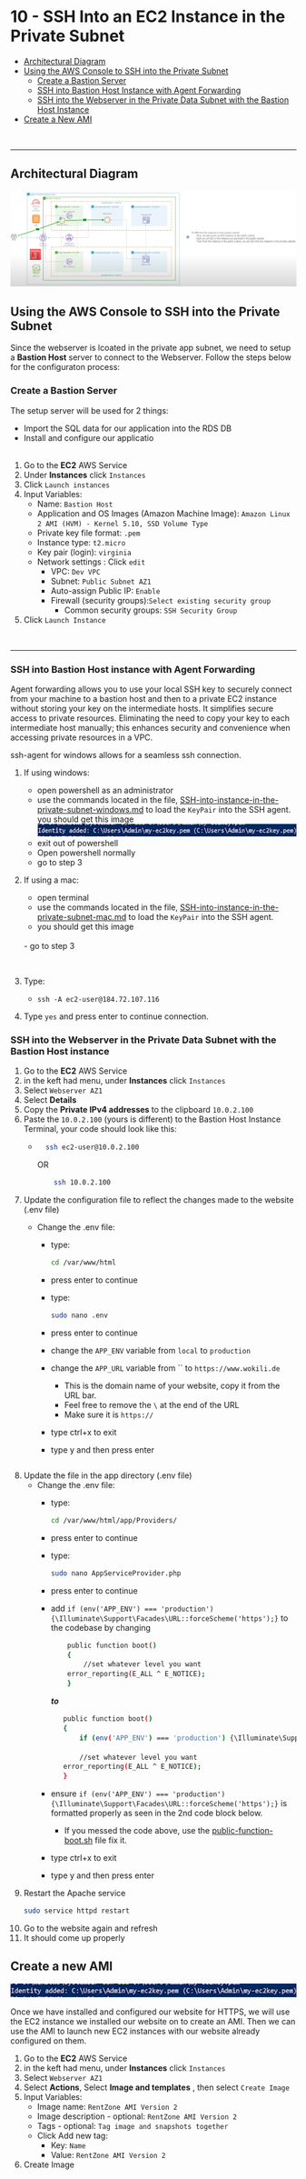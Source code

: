 # 10 - SSH Into an EC2 Instance in the Private Subnet


<!-- no toc -->
- [Architectural Diagram](#architectural-diagram)
- [Using the AWS Console to SSH into the Private Subnet](#using-the-aws-console-to-ssh-into-the-private-subnet)
  - [Create a Bastion Server](#create-a-bastion-server)
  - [SSH into Bastion Host Instance with Agent Forwarding](#ssh-into-bastion-host-instance-with-agent-forwarding)
  - [SSH into the Webserver in the Private Data Subnet with the Bastion Host Instance](#ssh-into-the-webserver-in-the-private-data-subnet-with-the-bastion-host-instance)
- [Create a New AMI](#create-a-new-ami)



<br>

---
## Architectural Diagram

![Alt text](image.png)



## Using the AWS Console to SSH into the Private Subnet
Since the webserver is lcoated in the private app subnet, we need to setup a **Bastion Host** server to connect to the Webserver. Follow the steps below for the configuraton process:

### Create a Bastion Server

The setup server will be used for 2 things: <br>
  - Import the SQL data for our application into the RDS DB
  - Install and configure our applicatio <br><br>
1. Go to the **EC2** AWS Service
2. Under **Instances** click `Instances`
3. Click `Launch instances`
4. Input Variables:
    - Name: `Bastion Host`
    - Application and OS Images (Amazon Machine Image): `Amazon Linux 2 AMI (HVM) - Kernel 5.10, SSD Volume Type`
    - Private key file format: `.pem`
    - Instance type: `t2.micro`
    - Key pair (login): `virginia`
    - Network settings : Click `edit`
        - VPC: `Dev VPC`
        - Subnet: `Public Subnet AZ1`
        - Auto-assign Public IP: `Enable`
        - Firewall (security groups):`Select existing security group`
            - Common security groups:  `SSH Security Group`
5. Click `Launch Instance`
<br> 


---

### SSH into Bastion Host instance with Agent Forwarding

Agent forwarding allows you to use your local SSH key to securely connect from your machine to a bastion host and then to a private EC2 instance without storing your key on the intermediate hosts. It simplifies secure access to private resources. Eliminating the need to copy your key to each intermediate host manually; this enhances security and convenience when accessing private resources in a VPC.

ssh-agent for windows allows for a seamless ssh connection. 
1. If using windows:
    - open powershell as an administrator
    - use the commands located in the file, [SSH-into-instance-in-the-private-subnet-windows.md](https://github.com/victorwokili/AWS-Advanced/blob/main/Host-a-Dynamic-Web-Application-on-AWS/10-SSH-Into-an-EC2-Instance-in-the-Private-Subnet/SSH-into-instance-in-the-private-subnet-windows.md)  to load the `KeyPair` into the SSH agent.
    you should get this image <br>
    ![Alt text](image-1.png) <br>
    - exit out of powershell
    - Open powershell normally 
    - go to step 3

2. If using a mac:
    - open terminal
    - use the commands located in the file, [SSH-into-instance-in-the-private-subnet-mac.md](https://github.com/victorwokili/AWS-Advanced/blob/main/Host-a-Dynamic-Web-Application-on-AWS/10-SSH-Into-an-EC2-Instance-in-the-Private-Subnet/SSH-into-instance-in-the-private-subnet-mac.md)  to load the `KeyPair` into the SSH agent.
   - you should get this image <br>
    <br>
   - go to step 3
<br>


3. Type:
    - `ssh -A ec2-user@184.72.107.116` 

4. Type `yes` and press enter to continue connection.








### SSH into the Webserver in the Private Data Subnet with the Bastion Host instance 
1. Go to the **EC2** AWS Service
2. in the keft had menu, under **Instances** click `Instances`
3. Select `Webserver AZ1`
4. Select **Details**
5. Copy the **Private IPv4 addresses** to the clipboard `10.0.2.100`
6. Paste the `10.0.2.100` (yours is different) to the Bastion Host Instance Terminal, your code should look like this:
    - ```bash
        ssh ec2-user@10.0.2.100 
      ```
        OR

        ```bash
            ssh 10.0.2.100 
        ```
7. Update the configuration file to reflect the changes made to the website (.env file)
    - Change the .env file:
        - type:
            ```bash      
            cd /var/www/html 
            ```
        - press enter to continue
        - type:
            ```bash      
            sudo nano .env
            ```
        - press enter to continue
        - change the `APP_ENV` variable from `local` to `production`
        - change the `APP_URL` variable from `` to `https://www.wokili.de` 
            - This is the domain name of your website, copy it from the URL bar.
            - Feel free to remove the `\` at the end of the URL
            - Make sure it is `https://`

        - type ctrl+x to exit
        - type y and then press enter

        ```
8. Update the file in the app directory (.env file)
    - Change the .env file:
        - type:
            ```bash      
            cd /var/www/html/app/Providers/
            ```
        - press enter to continue
        - type:
            ```bash      
            sudo nano AppServiceProvider.php
            ```
        - press enter to continue
        - add `if (env('APP_ENV') === 'production') {\Illuminate\Support\Facades\URL::forceScheme('https');}`  to the codebase by changing 
            ``` bash
                public function boot()
                {
                    //set whatever level you want
                error_reporting(E_ALL ^ E_NOTICE);
                }          
            ```
            *************************************to*************************************
             ```bash
                public function boot()
                { 
                    if (env('APP_ENV') === 'production') {\Illuminate\Support\Facades\URL::forceScheme('https');}

                    //set whatever level you want
                error_reporting(E_ALL ^ E_NOTICE);
                }
             ```   

        
        - ensure `if (env('APP_ENV') === 'production') {\Illuminate\Support\Facades\URL::forceScheme('https');}` is formatted properly as seen in the 2nd code block below. 
            - If you messed the code above, use the [public-function-boot.sh](public-function-boot) file fix it.
        - type ctrl+x to exit
        - type y and then press enter
9. Restart the Apache service
    ```bash
    sudo service httpd restart
    ```
10. Go to the website again and refresh 
11. It should come up properly


## Create a new AMI
![Alt text](image-1.png)

Once we have installed and configured our website for HTTPS, we will use the EC2 instance we installed our website on to create an AMI. Then we can use the AMI to launch new EC2 instances with our website already configured on them.

1. Go to the **EC2** AWS Service
2. in the keft had menu, under **Instances** click `Instances`
3. Select `Webserver AZ1`
4. Select **Actions**, Select **Image and templates** , then select `Create Image`
5. Input Variables:
    - Image name: `RentZone AMI Version 2`
    - Image description - optional: `RentZone AMI Version 2`
    - Tags - optional: `Tag image and snapshots together`
    - Click Add new tag:
      - Key: `Name`
      - Value: `RentZone AMI Version 2`
6. Create Image
